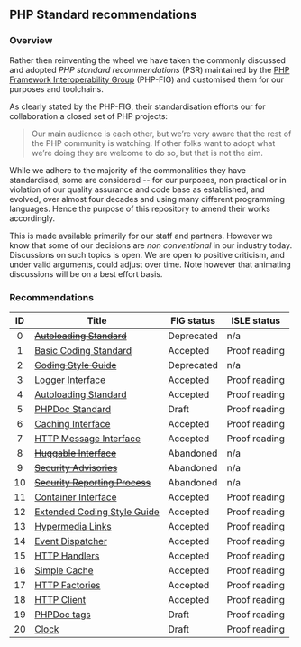 ## PHP Standard recommendations

### Overview

Rather then reinventing the wheel we have taken the commonly discussed and adopted _PHP standard recommendations_ (PSR)
maintained by the [PHP Framework Interoperability Group][php-fig] (PHP-FIG) and customised them for our purposes and toolchains.

As clearly stated by the PHP-FIG, their standardisation efforts our for collaboration a closed set of PHP projects:

> Our main audience is each other, but we’re very aware that the rest of the PHP community is watching. If other folks want to
> adopt what we’re doing they are welcome to do so, but that is not the aim.

While we adhere to the majority of the commonalities they have standardised, some are considered -- for our purposes, non
practical or in violation of our quality assurance and code base as established, and evolved, over almost four decades and using
many different programming languages. Hence the purpose of this repository to amend their works accordingly.

This is made available primarily for our staff and partners. However we know that some of our decisions are _non conventional_
in our industry today. Discussions on such topics is open. We are open to positive criticism, and under valid arguments, could
adjust over time. Note however that animating discussions will be on a best effort basis.

### Recommendations

| ID  | Title                                          | FIG status   | ISLE status   |
| :-: | --------------------------------------         | ------------ | -----------   |
| 0   | <del>[Autoloading Standard][psr0]</del>        | Deprecated   | n/a           |
| 1   | [Basic Coding Standard][psr1]                  | Accepted     | Proof reading |
| 2   | <del>[Coding Style Guide][psr2]</del>          | Deprecated   | n/a           |
| 3   | [Logger Interface][psr3]                       | Accepted     | Proof reading |
| 4   | [Autoloading Standard][psr4]                   | Accepted     | Proof reading |
| 5   | [PHPDoc Standard][psr5]                        | Draft        | Proof reading |
| 6   | [Caching Interface][psr6]                      | Accepted     | Proof reading |
| 7   | [HTTP Message Interface][psr7]                 | Accepted     | Proof reading |
| 8   | <del>[Huggable Interface][psr8]</del>          | Abandoned    | n/a           |
| 9   | <del>[Security Advisories][psr9]</del>         | Abandoned    | n/a           |
| 10  | <del>[Security Reporting Process][psr10]</del> | Abandoned    | n/a           |
| 11  | [Container Interface][psr11]                   | Accepted     | Proof reading |
| 12  | [Extended Coding Style Guide][psr12]           | Accepted     | Proof reading |
| 13  | [Hypermedia Links][psr13]                      | Accepted     | Proof reading |
| 14  | [Event Dispatcher][psr14]                      | Accepted     | Proof reading |
| 15  | [HTTP Handlers][psr15]                         | Accepted     | Proof reading |
| 16  | [Simple Cache][psr16]                          | Accepted     | Proof reading |
| 17  | [HTTP Factories][psr17]                        | Accepted     | Proof reading |
| 18  | [HTTP Client][psr18]                           | Accepted     | Proof reading |
| 19  | [PHPDoc tags][psr19]                           | Draft        | Proof reading |
| 20  | [Clock][psr20]                                 | Draft        | Proof reading |

[workflow]: https://github.com/ISLEcode/PHP-Standards/blob/master/bylaws/002-psr-workflow.md
[psr0]: https://github.com/ISLEcode/PHP-Standards/blob/master/accepted/PSR-0.md
[psr1]: https://github.com/ISLEcode/PHP-Standards/blob/master/accepted/PSR-1-basic-coding-standard.md
[psr2]: https://github.com/ISLEcode/PHP-Standards/blob/master/accepted/PSR-2-coding-style-guide.md
[psr3]: https://github.com/ISLEcode/PHP-Standards/blob/master/accepted/PSR-3-logger-interface.md
[psr4]: https://github.com/ISLEcode/PHP-Standards/blob/master/accepted/PSR-4-autoloader-meta.md
[psr5]: https://github.com/ISLEcode/PHP-Standards/blob/master/proposed/phpdoc.md
[psr6]: https://github.com/ISLEcode/PHP-Standards/blob/master/accepted/PSR-6-cache.md
[psr7]: https://github.com/ISLEcode/PHP-Standards/blob/master/accepted/PSR-7-http-message.md
[psr8]: https://github.com/ISLEcode/PHP-Standards/blob/master/proposed/psr-8-hug/
[psr9]: https://github.com/ISLEcode/PHP-Standards/blob/master/proposed/security-disclosure-publication.md
[psr10]: https://github.com/ISLEcode/PHP-Standards/blob/master/proposed/security-reporting-process.md
[psr11]: https://github.com/ISLEcode/PHP-Standards/blob/master/accepted/PSR-11-container.md
[psr12]: https://github.com/ISLEcode/PHP-Standards/blob/master/accepted/PSR-12-extended-coding-style-guide.md
[psr13]: https://github.com/ISLEcode/PHP-Standards/blob/master/accepted/PSR-13-links.md
[psr14]: https://github.com/ISLEcode/PHP-Standards/blob/master/accepted/PSR-14-event-dispatcher.md
[psr15]: https://github.com/ISLEcode/PHP-Standards/blob/master/accepted/PSR-15-request-handlers.md
[psr16]: https://github.com/ISLEcode/PHP-Standards/blob/master/accepted/PSR-16-simple-cache.md
[psr17]: https://github.com/ISLEcode/PHP-Standards/blob/master/accepted/PSR-17-http-factory.md
[psr18]: https://github.com/ISLEcode/PHP-Standards/blob/master/accepted/PSR-18-http-client.md
[psr19]: https://github.com/ISLEcode/PHP-Standards/blob/master/proposed/phpdoc-tags.md
[psr20]: https://github.com/ISLEcode/PHP-Standards/blob/master/proposed/clock.md
[php-fig]: https://github.com/php-fig/fig-standards
